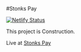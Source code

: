 #Stonks Pay

[![Netlify Status](https://api.netlify.com/api/v1/badges/ad611b00-0203-498f-b059-4c5c67cf6792/deploy-status)](https://app.netlify.com/sites/stonkspay/deploys)

This project is Construction.

Live at [Stonks Pay](https://stonkspay.netlify.app/)


